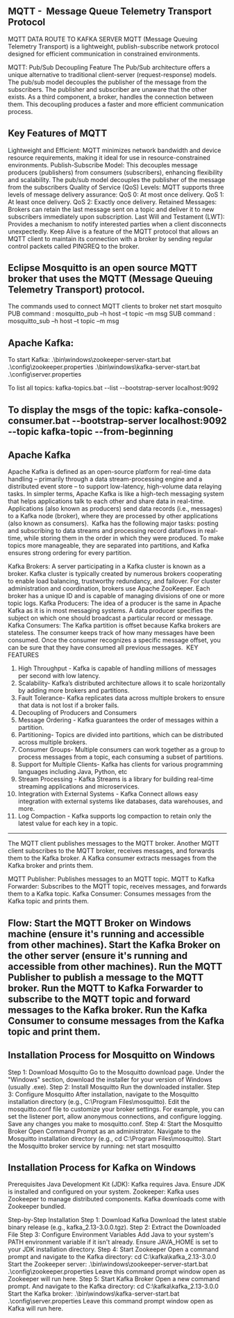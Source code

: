 MQTT -  Message Queue Telemetry Transport Protocol
--------------------------------------------------------
MQTT DATA ROUTE TO KAFKA SERVER
MQTT (Message Queuing Telemetry Transport) is a lightweight, publish-subscribe network protocol designed for efficient communication in constrained environments. 

MQTT: Pub/Sub Decoupling Feature
The Pub/Sub architecture offers a unique alternative to traditional client-server (request-response) models. The pub/sub model decouples the publisher of the message from the subscribers. The publisher and subscriber are unaware that the other exists. As a third component, a broker, handles the connection between them. This decoupling produces a faster and more efficient communication process.

Key Features of MQTT
-----------------------
Lightweight and Efficient: MQTT minimizes network bandwidth and device resource requirements, making it ideal for use in resource-constrained environments.
Publish-Subscribe Model: This decouples message producers (publishers) from consumers (subscribers), enhancing flexibility and scalability. 
The pub/sub model decouples the publisher of the message from the subscribers
Quality of Service (QoS) Levels: MQTT supports three levels of message delivery assurance:
QoS 0: At most once delivery.
QoS 1: At least once delivery.
QoS 2: Exactly once delivery.
Retained Messages: Brokers can retain the last message sent on a topic and deliver it to new subscribers immediately upon subscription.
Last Will and Testament (LWT): Provides a mechanism to notify interested parties when a client disconnects unexpectedly.
Keep Alive is a feature of the MQTT protocol that allows an MQTT client to maintain its connection with a broker by sending regular control packets called PINGREQ to the broker.

Eclipse Mosquitto is an open source MQTT broker that uses the MQTT (Message Queuing Telemetry Transport) protocol.
---------------------------------------------------------------------------------------------------------------------

The commands used to connect MQTT clients to broker
net start mosquito
PUB command : mosquitto_pub –h host –t topic –m msg
SUB command : mosquitto_sub –h host –t topic –m msg


Apache Kafka:
----------------
To start Kafka:
.\bin\windows\zookeeper-server-start.bat .\config\zookeeper.properties
.\bin\windows\kafka-server-start.bat .\config\server.properties

To list all topics:   kafka-topics.bat --list --bootstrap-server localhost:9092

To display the msgs of the topic: kafka-console-consumer.bat --bootstrap-server localhost:9092 --topic kafka-topic --from-beginning 
---------------------------------------------------------------------------------------------------------------------------------------------------------------

Apache Kafka
----------------
Apache Kafka is defined as an open-source platform for real-time data handling – primarily through a data stream-processing engine and a distributed event store – to support low-latency, high-volume data relaying tasks.
In simpler terms, Apache Kafka is like a high-tech messaging system that helps applications talk to each other and share data in real-time.
Applications (also known as producers) send data records (i.e., messages) to a Kafka node (broker), where they are processed by other applications (also known as consumers).
 Kafka has the following major tasks: posting and subscribing to data streams and processing record dataflows in real-time, while storing them in the order in which they were produced. To make topics more manageable, they are separated into partitions, and Kafka ensures strong ordering for every partition. 

  Kafka Brokers: A server participating in a Kafka cluster is known as a broker. Kafka cluster is typically created by numerous brokers cooperating to enable load balancing, trustworthy redundancy, and failover. For cluster administration and coordination, brokers use Apache ZooKeeper. Each broker has a unique ID and is capable of managing divisions of one or more topic logs.
Kafka Producers: The idea of a producer is the same in Apache Kafka as it is in most messaging systems. A data producer specifies the subject on which one should broadcast a particular record or message.
Kafka Consumers: The Kafka partition is offset because Kafka brokers are stateless. The consumer keeps track of how many messages have been consumed. Once the consumer recognizes a specific message offset, you can be sure that they have consumed all previous messages. 
KEY FEATURES
1. High Throughput - Kafka is capable of handling millions of messages per second with low latency.
2. Scalability- Kafka’s distributed architecture allows it to scale horizontally by adding more brokers and partitions.
3. Fault Tolerance- Kafka replicates data across multiple brokers to ensure that data is not lost if a broker fails.
4. Decoupling of Producers and Consumers
5. Message Ordering - Kafka guarantees the order of messages within a partition.
6. Partitioning- Topics are divided into partitions, which can be distributed across multiple brokers.
7. Consumer Groups- Multiple consumers can work together as a group to process messages from a topic, each consuming a subset of partitions.
8. Support for Multiple Clients- Kafka has clients for various programming languages including Java, Python, etc
 9. Stream Processing - Kafka Streams is a library for building real-time streaming applications and microservices.
10. Integration with External Systems - Kafka Connect allows easy integration with external systems like databases, data warehouses, and more.
11. Log Compaction - Kafka supports log compaction to retain only the latest value for each key in a topic.

---------------------------------------------------------------------------------------------------------------------------------------------------------------

The MQTT client publishes messages to the MQTT broker.
Another MQTT client subscribes to the MQTT broker, receives messages, and forwards them to the Kafka broker.
A Kafka consumer extracts messages from the Kafka broker and prints them.

MQTT Publisher: Publishes messages to an MQTT topic.
MQTT to Kafka Forwarder: Subscribes to the MQTT topic, receives messages, and forwards them to a Kafka topic.
Kafka Consumer: Consumes messages from the Kafka topic and prints them.


Flow:
Start the MQTT Broker on  Windows machine (ensure it's running and accessible from other machines).
Start the Kafka Broker on the other server (ensure it's running and accessible from other machines).
Run the MQTT Publisher to publish a message to the MQTT broker.
Run the MQTT to Kafka Forwarder to subscribe to the MQTT topic and forward messages to the Kafka broker.
Run the Kafka Consumer to consume messages from the Kafka topic and print them.
--------------------------------------------------------------------------------------------------------------------------------------------------------------

Installation Process for Mosquitto on Windows
----------------------------------------------
Step 1: Download Mosquitto
Go to the Mosquitto download page.
Under the "Windows" section, download the installer for your version of Windows (usually .exe).
Step 2: Install Mosquitto
Run the downloaded installer.
Step 3: Configure Mosquitto
After installation, navigate to the Mosquitto installation directory (e.g., C:\Program Files\mosquitto).
Edit the mosquitto.conf file to customize your broker settings. For example, you can set the listener port, allow anonymous connections, and configure logging.
Save any changes you make to mosquitto.conf.
Step 4: Start the Mosquitto Broker
Open Command Prompt as an administrator.
Navigate to the Mosquitto installation directory (e.g., cd C:\Program Files\mosquitto).
Start the Mosquitto broker service by running:  net start mosquitto

Installation Process for Kafka on Windows
-------------------------------------------
Prerequisites
Java Development Kit (JDK): Kafka requires Java. Ensure JDK is installed and configured on your system.
Zookeeper: Kafka uses Zookeeper to manage distributed components. Kafka downloads come with Zookeeper bundled.

Step-by-Step Installation
Step 1: Download Kafka
Download the latest stable binary release (e.g., kafka_2.13-3.0.0.tgz).
Step 2: Extract the Downloaded File
Step 3: Configure Environment Variables
Add Java to your system's PATH environment variable if it isn't already.
Ensure JAVA_HOME is set to your JDK installation directory.
Step 4: Start Zookeeper
Open a command prompt and navigate to the Kafka directory:  cd C:\kafka\kafka_2.13-3.0.0
Start the Zookeeper server: .\bin\windows\zookeeper-server-start.bat .\config\zookeeper.properties
Leave this command prompt window open as Zookeeper will run here.
Step 5: Start Kafka Broker
Open a new command prompt. And navigate to the Kafka directory: cd C:\kafka\kafka_2.13-3.0.0
Start the Kafka broker: .\bin\windows\kafka-server-start.bat .\config\server.properties
Leave this command prompt window open as Kafka will run here.
